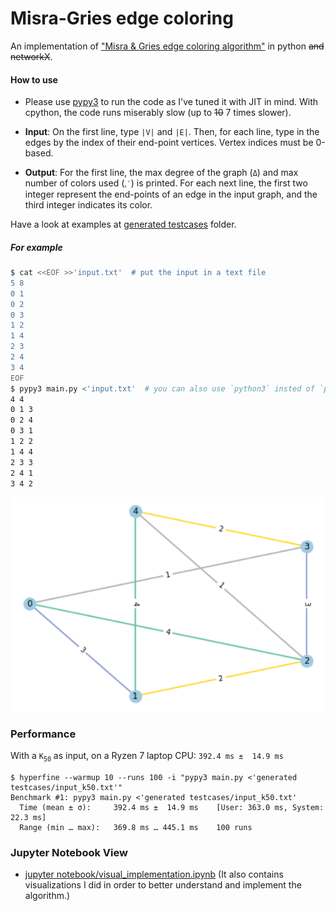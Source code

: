 # Misra-Gries edge coloring

An implementation of ["Misra & Gries edge coloring algorithm"](https://www.cs.utexas.edu/users/misra/psp.dir/vizing.pdf) in python ~~and networkX~~.

#### How to use
* Please use [pypy3](https://www.pypy.org/) to run the code as I've tuned it with JIT in mind. With cpython, the code runs miserably slow (up to ~~10~~ 7 times slower).

* **Input**: On the first line, type `|V|` and `|E|`. Then, for each line, type in the edges by the index of their end-point vertices. Vertex indices must be 0-based.

* **Output**: For the first line, the max degree of the graph (`Δ`) and max number of colors used (`ᵪ′`) is printed. For each next line, the first two integer represent the end-points of an edge in the input graph, and the third integer indicates its color.

Have a look at examples at [generated testcases](https://codeberg.org/alifara/Misra-Gries-coloring/src/branch/master/generated%20testcases) folder.

##### For example


```bash
$ cat <<EOF >>'input.txt'  # put the input in a text file
5 8
0 1
0 2
0 3
1 2
1 4
2 3
2 4
3 4
EOF
$ pypy3 main.py <'input.txt'  # you can also use `python3` insted of `pypy3`
4 4
0 1 3
0 2 4
0 3 1
1 2 2
1 4 4
2 3 3
2 4 1
3 4 2
```


![plot of the exmaple graph and its coloring](.media/exmaple.png "plot of the graph in the exmaple")

### Performance
With a `K`<sub>`50`</sub> as input, on a Ryzen 7 laptop CPU: `392.4 ms ±  14.9 ms`

``` shell
$ hyperfine --warmup 10 --runs 100 -i "pypy3 main.py <'generated testcases/input_k50.txt'"
Benchmark #1: pypy3 main.py <'generated testcases/input_k50.txt'
  Time (mean ± σ):     392.4 ms ±  14.9 ms    [User: 363.0 ms, System: 22.3 ms]
  Range (min … max):   369.8 ms … 445.1 ms    100 runs
```

### Jupyter Notebook View

* [jupyter notebook/visual_implementation.ipynb](https://nbviewer.jupyter.org/urls/codeberg.org/alifara/Misra-Gries-coloring/raw/branch/master/jupyter%20notebook/visual_implementation.ipynb) (It also contains visualizations I did in order to better understand and implement the algorithm.)
